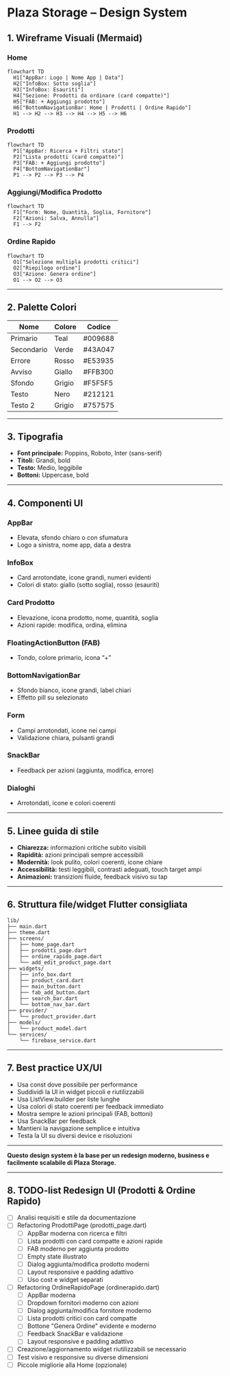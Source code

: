 # Plaza Storage – Design System

## 1. Wireframe Visuali (Mermaid)

### Home
```mermaid
flowchart TD
  H1["AppBar: Logo | Nome App | Data"]
  H2["InfoBox: Sotto soglia"]
  H3["InfoBox: Esauriti"]
  H4["Sezione: Prodotti da ordinare (card compatte)"]
  H5["FAB: + Aggiungi prodotto"]
  H6["BottomNavigationBar: Home | Prodotti | Ordine Rapido"]
  H1 --> H2 --> H3 --> H4 --> H5 --> H6
```

### Prodotti
```mermaid
flowchart TD
  P1["AppBar: Ricerca + Filtri stato"]
  P2["Lista prodotti (card compatte)"]
  P3["FAB: + Aggiungi prodotto"]
  P4["BottomNavigationBar"]
  P1 --> P2 --> P3 --> P4
```

### Aggiungi/Modifica Prodotto
```mermaid
flowchart TD
  F1["Form: Nome, Quantità, Soglia, Fornitore"]
  F2["Azioni: Salva, Annulla"]
  F1 --> F2
```

### Ordine Rapido
```mermaid
flowchart TD
  O1["Selezione multipla prodotti critici"]
  O2["Riepilogo ordine"]
  O3["Azione: Genera ordine"]
  O1 --> O2 --> O3
```

---

## 2. Palette Colori

| Nome        | Colore   | Codice   |
|-------------|----------|----------|
| Primario    | Teal     | #009688  |
| Secondario  | Verde    | #43A047  |
| Errore      | Rosso    | #E53935  |
| Avviso      | Giallo   | #FFB300  |
| Sfondo      | Grigio   | #F5F5F5  |
| Testo       | Nero     | #212121  |
| Testo 2     | Grigio   | #757575  |

---

## 3. Tipografia

- **Font principale:** Poppins, Roboto, Inter (sans-serif)
- **Titoli:** Grandi, bold
- **Testo:** Medio, leggibile
- **Bottoni:** Uppercase, bold

---

## 4. Componenti UI

### AppBar
- Elevata, sfondo chiaro o con sfumatura
- Logo a sinistra, nome app, data a destra

### InfoBox
- Card arrotondate, icone grandi, numeri evidenti
- Colori di stato: giallo (sotto soglia), rosso (esauriti)

### Card Prodotto
- Elevazione, icona prodotto, nome, quantità, soglia
- Azioni rapide: modifica, ordina, elimina

### FloatingActionButton (FAB)
- Tondo, colore primario, icona “+”

### BottomNavigationBar
- Sfondo bianco, icone grandi, label chiari
- Effetto pill su selezionato

### Form
- Campi arrotondati, icone nei campi
- Validazione chiara, pulsanti grandi

### SnackBar
- Feedback per azioni (aggiunta, modifica, errore)

### Dialoghi
- Arrotondati, icone e colori coerenti

---

## 5. Linee guida di stile

- **Chiarezza:** informazioni critiche subito visibili
- **Rapidità:** azioni principali sempre accessibili
- **Modernità:** look pulito, colori coerenti, icone chiare
- **Accessibilità:** testi leggibili, contrasti adeguati, touch target ampi
- **Animazioni:** transizioni fluide, feedback visivo su tap

---

## 6. Struttura file/widget Flutter consigliata

```
lib/
├── main.dart
├── theme.dart
├── screens/
│   ├── home_page.dart
│   ├── prodotti_page.dart
│   ├── ordine_rapido_page.dart
│   └── add_edit_product_page.dart
├── widgets/
│   ├── info_box.dart
│   ├── product_card.dart
│   ├── main_button.dart
│   ├── fab_add_button.dart
│   ├── search_bar.dart
│   └── bottom_nav_bar.dart
├── provider/
│   └── product_provider.dart
├── models/
│   └── product_model.dart
└── services/
    └── firebase_service.dart
```

---

## 7. Best practice UX/UI

- Usa const dove possibile per performance
- Suddividi la UI in widget piccoli e riutilizzabili
- Usa ListView.builder per liste lunghe
- Usa colori di stato coerenti per feedback immediato
- Mostra sempre le azioni principali (FAB, bottoni)
- Usa SnackBar per feedback
- Mantieni la navigazione semplice e intuitiva
- Testa la UI su diversi device e risoluzioni

---

**Questo design system è la base per un redesign moderno, business e facilmente scalabile di Plaza Storage.**

---

## 8. TODO-list Redesign UI (Prodotti & Ordine Rapido)

- [ ] Analisi requisiti e stile da documentazione
- [ ] Refactoring ProdottiPage (prodotti_page.dart)
    - [ ] AppBar moderna con ricerca e filtri
    - [ ] Lista prodotti con card compatte e azioni rapide
    - [ ] FAB moderno per aggiunta prodotto
    - [ ] Empty state illustrato
    - [ ] Dialog aggiunta/modifica prodotto moderni
    - [ ] Layout responsive e padding adattivo
    - [ ] Uso cost e widget separati
- [ ] Refactoring OrdineRapidoPage (ordinerapido.dart)
    - [ ] AppBar moderna
    - [ ] Dropdown fornitori moderno con azioni
    - [ ] Dialog aggiunta/modifica fornitore moderno
    - [ ] Lista prodotti critici con card compatte
    - [ ] Bottone "Genera Ordine" evidente e moderno
    - [ ] Feedback SnackBar e validazione
    - [ ] Layout responsive e padding adattivo
- [ ] Creazione/aggiornamento widget riutilizzabili se necessario
- [ ] Test visivo e responsive su diverse dimensioni
- [ ] Piccole migliorie alla Home (opzionale)
